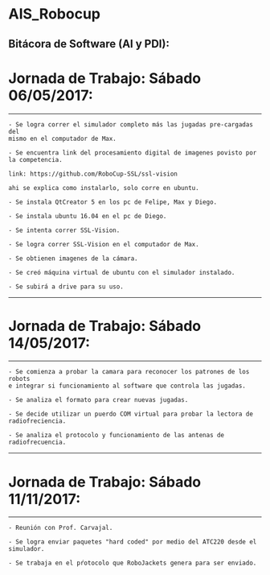 # AIS_Robocup

## Bitácora de Software (AI y PDI):

# Jornada de Trabajo: Sábado 06/05/2017:

-----------------------------------------------------------------------------

	- Se logra correr el simulador completo más las jugadas pre-cargadas del
	mismo en el computador de Max.

	- Se encuentra link del procesamiento digital de imagenes povisto por
	la competencia.

	link: https://github.com/RoboCup-SSL/ssl-vision

	ahi se explica como instalarlo, solo corre en ubuntu.

	- Se instala QtCreator 5 en los pc de Felipe, Max y Diego.

	- Se instala ubuntu 16.04 en el pc de Diego.

	- Se intenta correr SSL-Vision.

	- Se logra correr SSL-Vision en el computador de Max.

	- Se obtienen imagenes de la cámara.

	- Se creó máquina virtual de ubuntu con el simulador instalado.

	- Se subirá a drive para su uso.

-----------------------------------------------------------------------------

# Jornada de Trabajo: Sábado 14/05/2017:

-----------------------------------------------------------------------------
        
	- Se comienza a probar la camara para reconocer los patrones de los robots
	e integrar si funcionamiento al software que controla las jugadas.
	
	- Se analiza el formato para crear nuevas jugadas.
	
	- Se decide utilizar un puerdo COM virtual para probar la lectora de radiofreciencia.
	
	- Se analiza el protocolo y funcionamiento de las antenas de radiofrecuencia. 
	
	
-----------------------------------------------------------------------------

# Jornada de Trabajo: Sábado 11/11/2017:

-----------------------------------------------------------------------------
        
	- Reunión con Prof. Carvajal.

	- Se logra enviar paquetes "hard coded" por medio del ATC220 desde el simulador.
	
	- Se trabaja en el pŕotocolo que RoboJackets genera para ser enviado.
	
	
